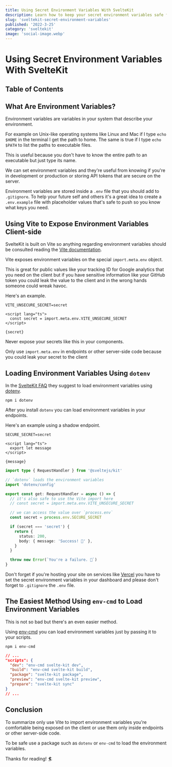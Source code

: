 ```yaml
---
title: Using Secret Environment Variables With SvelteKit
description: Learn how to keep your secret environment variables safe for your API tokens and other secrets
slug: 'sveltekit-secret-environment-variables'
published: '2022-3-25'
category: 'sveltekit'
image: 'social-image.webp'
---
```


# Using Secret Environment Variables With SvelteKit

## Table of Contents

## What Are Environment Variables?

Environment variables are variables in your system that describe your environment.

For example on Unix-like operating systems like Linux and Mac if I type `echo $HOME` in the terminal I get the path to home. The same is true if I type `echo $PATH` to list the paths to executable files.

This is useful because you don't have to know the entire path to an executable but just type its name.

We can set environment variables and they're useful from knowing if you're in development or production or storing API tokens that are secure on the server.

Environment variables are stored inside a `.env` file that you should add to `.gitignore`. To help your future self and others it's a great idea to create a `.env.example` file with placeholder values that's safe to push so you know what keys you need.

## Using Vite to Expose Environment Variables Client-side

SvelteKit is built on Vite so anything regarding environment variables should be consulted reading the [Vite documentation](https://vitejs.dev/guide/env-and-mode.html).

Vite exposes environment variables on the special `import.meta.env` object.

This is great for public values like your tracking ID for Google analytics that you need on the client but if you have sensitive information like your GitHub token you could leak the value to the client and in the wrong hands someone could wreak havoc.

Here's an example.

```shell:.env
VITE_UNSECURE_SECRET=secret
```

```html:index.svelte showLineNumbers
<script lang="ts">
  const secret = import.meta.env.VITE_UNSECURE_SECRET
</script>

{secret}
```

Never expose your secrets like this in your components.

Only use `import.meta.env` in endpoints or other server-side code because you could leak your secret to the client  

## Loading Environment Variables Using `dotenv`

In the [SvelteKit FAQ](https://kit.svelte.dev/faq#env-vars) they suggest to load environment variables using [dotenv](https://github.com/motdotla/dotenv).

```shell:terminal
npm i dotenv
```

After you install `dotenv` you can load environment variables in your endpoints.

Here's an example using a shadow endpoint.

```shell:.env
SECURE_SECRET=secret
```

```html:index.svelte showLineNumbers
<script lang="ts">
  export let message
</script>

{message}
```

```ts:index.ts
import type { RequestHandler } from '@sveltejs/kit'

// `dotenv` loads the environment variables
import 'dotenv/config'

export const get: RequestHandler = async () => {
  // it's also safe to use the Vite import here
  // const secret = import.meta.env.VITE_UNSECURE_SECRET

  // we can access the value over `process.env`
  const secret = process.env.SECURE_SECRET

  if (secret === 'secret') {
    return {
      status: 200,
      body: { message: 'Success! 🥳' },
    }
  }

  throw new Error(`You're a failure. 💩`)
}
```

Don't forget if you're hosting your site on services like [Vercel](https://vercel.com/) you have to set the secret environment variables in your dashboard and please don't forget to `.gitignore` the `.env` file. 

## The Easiest Method Using `env-cmd` to Load Environment Variables

This is not so bad but there's an even easier method.

Using [env-cmd](https://github.com/toddbluhm/env-cmd) you can load environment variables just by passing it to your scripts.

```shell:terminal
npm i env-cmd
```

```json:package.json {3,4,6} showLineNumbers
// ...
"scripts": {
  "dev": "env-cmd svelte-kit dev",
  "build": "env-cmd svelte-kit build",
  "package": "svelte-kit package",
  "preview": "env-cmd svelte-kit preview",
  "prepare": "svelte-kit sync"
}
// ...
```

## Conclusion

To summarize only use Vite to import environment variables you're comfortable being exposed on the client or use them only inside endpoints or other server-side code.

To be safe use a package such as  `dotenv` or `env-cmd` to load the environment variables.

Thanks for reading! 🏄️

